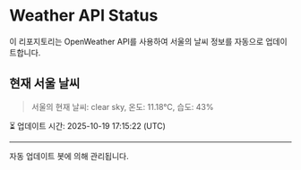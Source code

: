 
# Weather API Status

이 리포지토리는 OpenWeather API를 사용하여 서울의 날씨 정보를 자동으로 업데이트합니다.

## 현재 서울 날씨
> 서울의 현재 날씨: clear sky, 온도: 11.18°C, 습도: 43%

⏳ 업데이트 시간: 2025-10-19 17:15:22 (UTC)

---
자동 업데이트 봇에 의해 관리됩니다.
